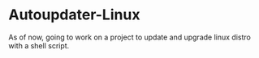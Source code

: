 # Autoupdater-Linux
As of now, going to work on a project to update and upgrade linux distro with a shell script.
